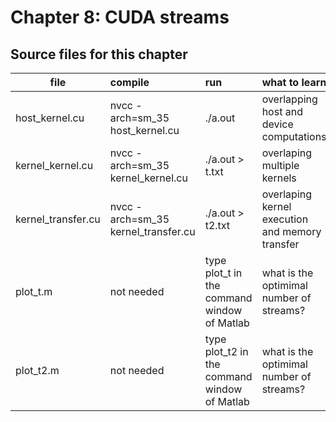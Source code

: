 # Chapter 8: CUDA streams 

## Source files for this chapter

| file   |      compile      |  run | what to learn |
|----------|:-------------|:-------------|:---------------------|
| host_kernel.cu |  nvcc -arch=sm_35 host_kernel.cu | ./a.out | overlapping host and device computations |
| kernel_kernel.cu |  nvcc -arch=sm_35 kernel_kernel.cu | ./a.out > t.txt | overlaping multiple kernels |
| kernel_transfer.cu |  nvcc -arch=sm_35 kernel_transfer.cu | ./a.out > t2.txt| overlaping kernel execution and memory transfer |
| plot_t.m |  not needed | type plot_t in the command window of Matlab | what is the optimimal number of streams? | 
| plot_t2.m |  not needed | type plot_t2 in the command window of Matlab | what is the optimimal number of streams? | 
